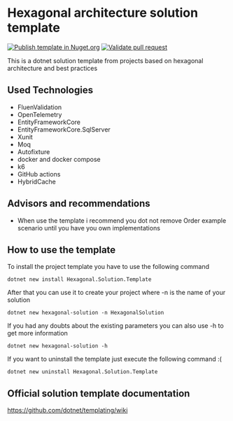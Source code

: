 # Hexagonal architecture solution template

[![Publish template in Nuget.org](https://github.com/gpreviatti/hexagonal-solution-template/actions/workflows/publish.yml/badge.svg?branch=main)](https://github.com/gpreviatti/hexagonal-solution-template/actions/workflows/publish.yml)
[![Validate pull request](https://github.com/gpreviatti/hexagonal-solution-template/actions/workflows/validate.yml/badge.svg)](https://github.com/gpreviatti/hexagonal-solution-template/actions/workflows/validate.yml)

This is a dotnet solution template from projects based on hexagonal architecture and best practices

## Used Technologies

- FluenValidation
- OpenTelemetry
- EntityFrameworkCore
- EntityFrameworkCore.SqlServer
- Xunit
- Moq
- Autofixture
- docker and docker compose
- k6
- GitHub actions
- HybridCache

## Advisors and recommendations

- When use the template i recommend you dot not remove Order example scenario until you have you own implementations

## How to use the template

To install the project template you have to use the following command

```
dotnet new install Hexagonal.Solution.Template
```

After that you can use it to create your project where -n is the name of your solution

```
dotnet new hexagonal-solution -n HexagonalSolution
```

If you had any doubts about the existing parameters you can also use -h to get more information

```
dotnet new hexagonal-solution -h
```

If you want to uninstall the template just execute the following command :(
```
dotnet new uninstall Hexagonal.Solution.Template
```

## Official solution template documentation

https://github.com/dotnet/templating/wiki
